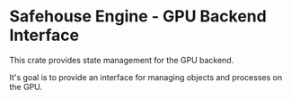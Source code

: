 # Safehouse Engine - GPU Backend Interface

This crate provides state management for the GPU backend.

It's goal is to provide an interface for managing objects and processes on the GPU.
